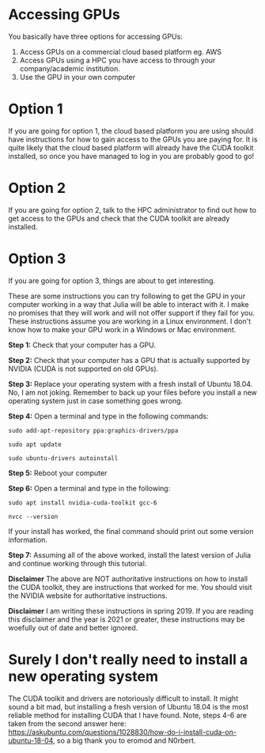 
<a id='Accessing-GPUs-1'></a>

#  Accessing GPUs


You basically have three options for accessing GPUs:


1. Access GPUs on a commercial cloud based platform eg. AWS
2. Access GPUs using a HPC you have access to through your company/academic institution.
3. Use the GPU in your own computer


# Option 1


If you are going for option 1, the cloud based platform you are using should have instructions for how to gain access to the GPUs you are paying for. It is quite likely that the cloud based platform will already have the CUDA toolkit installed, so once you have managed to log in you are probably good to go!


# Option 2


If you are going for option 2, talk to the HPC administrator to find out how to get access to the GPUs and check that the CUDA toolkit are already installed.


# Option 3


If you are going for option 3, things are about to get interesting.


These are some instructions you can try following to get the GPU in your computer working in a way that Julia will be able to interact with it. I make no promises that they will work and will not offer support if they fail for you. These instructions assume you are working in a Linux environment. I don't know how to make your GPU work in a Windows or Mac environment.


**Step 1:** Check that your computer has a GPU.


**Step 2:** Check that your computer has a GPU that is actually supported by NVIDIA (CUDA is not supported on old GPUs).


**Step 3:** Replace your operating system with a fresh install of Ubuntu 18.04. No, I am not joking. Remember to back up your files before you install a new operating system just in case something goes wrong.


**Step 4:** Open a terminal and type in the following commands:


```
sudo add-apt-repository ppa:graphics-drivers/ppa

sudo apt update

sudo ubuntu-drivers autoinstall

```


**Step 5:** Reboot your computer


**Step 6:** Open a terminal and type in the following:


```
sudo apt install nvidia-cuda-toolkit gcc-6

nvcc --version

```


If your install has worked, the final command should print out some version information.


**Step 7:** Assuming all of the above worked, install the latest version of Julia and continue working through this tutorial.


**Disclaimer** The above are NOT authoritative instructions on how to install the CUDA toolkit, they are instructions that worked for me. You should visit the NVIDIA website for authoritative instructions.


**Disclaimer** I am writing these instructions in spring 2019. If you are reading this disclaimer and the year is 2021 or greater, these instructions may be woefully out of date and better ignored.


# Surely I don't really need to install a new operating system


The CUDA toolkit and drivers are notoriously difficult to install. It might sound a bit mad, but installing a fresh version of Ubuntu 18.04 is the most reliable method for installing CUDA that I have found. Note, steps 4-6 are taken from the second answer here: https://askubuntu.com/questions/1028830/how-do-i-install-cuda-on-ubuntu-18-04, so a big thank you to eromod and N0rbert.

